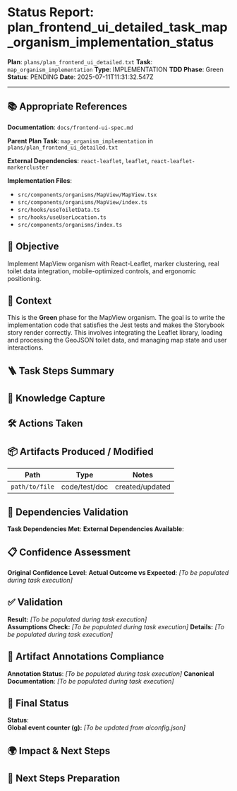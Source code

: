 <!-- Save as status/plan_<id>_task_<id>_status.md -->
# Status Report: plan_frontend_ui_detailed_task_map_organism_implementation_status

**Plan**: `plans/plan_frontend_ui_detailed.txt`
**Task**: `map_organism_implementation`
**Type**: IMPLEMENTATION
**TDD Phase**: Green
**Status**: PENDING
**Date**: 2025-07-11T11:31:32.547Z

---

## 📚 Appropriate References

**Documentation**: `docs/frontend-ui-spec.md`

**Parent Plan Task**: `map_organism_implementation` in `plans/plan_frontend_ui_detailed.txt`

**External Dependencies**: `react-leaflet`, `leaflet`, `react-leaflet-markercluster`

**Implementation Files**:
- `src/components/organisms/MapView/MapView.tsx`
- `src/components/organisms/MapView/index.ts`
- `src/hooks/useToiletData.ts`
- `src/hooks/useUserLocation.ts`
- `src/components/organisms/index.ts`

## 🎯 Objective

Implement MapView organism with React-Leaflet, marker clustering, real toilet data integration, mobile-optimized controls, and ergonomic positioning.

## 📝 Context

This is the **Green** phase for the MapView organism. The goal is to write the implementation code that satisfies the Jest tests and makes the Storybook story render correctly. This involves integrating the Leaflet library, loading and processing the GeoJSON toilet data, and managing map state and user interactions.

## 🪜 Task Steps Summary

<!-- Ordered list summarising major sub-steps -->

## 🧠 Knowledge Capture

<!-- Key learnings, decisions, or patterns worth re-using -->

## 🛠 Actions Taken

<!-- Bullet list of concrete steps performed in this task -->

## 📦 Artifacts Produced / Modified
| Path | Type | Notes |
|------|------|-------|
| `path/to/file` | code/test/doc | created/updated |

## 🔗 Dependencies Validation

**Task Dependencies Met**: <!-- Yes/No - list which tasks must complete first -->
**External Dependencies Available**: <!-- Node.js, Jest, libraries - verify versions -->

## 📋 Confidence Assessment

**Original Confidence Level**: <!-- High/Medium/Low from plan -->
**Actual Outcome vs Expected**: <!-- Did task proceed as predicted? Any deviations? --> *[To be populated during task execution]*

## ✅ Validation

**Result:** <!-- VALIDATION_PASSED | VALIDATION_FAILED --> *[To be populated during task execution]*  
**Assumptions Check:** <!-- Confirm critical assumptions from plan remain valid -->  *[To be populated during task execution]*
**Details:** <!-- Summarize test run output, build results, & reasoning --> *[To be populated during task execution]*

## 🔗 Artifact Annotations Compliance

**Annotation Status**: <!-- Verified all modified files contain artifact annotations --> *[To be populated during task execution]*
**Canonical Documentation**: <!-- Confirm pointers to docs/architecture-spec.md etc. added --> *[To be populated during task execution]*

## 🏁 Final Status

**Status**: <!-- DONE | FAILED | VALIDATION_PASSED -->  
**Global event counter (g):** <!-- increment from aiconfig.json and update --> *[To be updated from aiconfig.json]*

## 🌍 Impact & Next Steps

<!-- Describe impact on broader system and immediate follow-up actions -->

## 🚀 Next Steps Preparation

<!-- Checklist or notes to prepare upcoming tasks -->